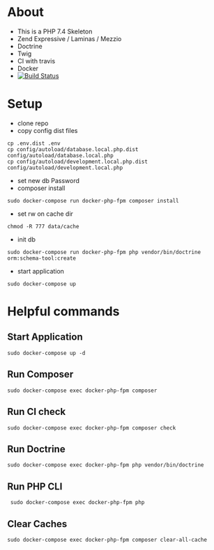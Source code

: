 # About
* This is a PHP 7.4 Skeleton 
* Zend Expressive / Laminas / Mezzio
* Doctrine
* Twig
* CI with travis
* Docker
* [![Build Status](https://travis-ci.org/s-ringert/skeleton.svg?branch=master)](https://travis-ci.org/s-ringert/skeleton)

# Setup
* clone repo
* copy config dist files
```shell
cp .env.dist .env
cp config/autoload/database.local.php.dist config/autoload/database.local.php
cp config/autoload/development.local.php.dist config/autoload/development.local.php      
```
* set new db Password
* composer install
```shell
sudo docker-compose run docker-php-fpm composer install
```
                            
* set rw on cache dir                        
```shell
chmod -R 777 data/cache
```

* init db
```shell
sudo docker-compose run docker-php-fpm php vendor/bin/doctrine orm:schema-tool:create
```

* start application
```shell
sudo docker-compose up
```

# Helpful commands
## Start Application
```shell
sudo docker-compose up -d
```
## Run Composer
```shell
sudo docker-compose exec docker-php-fpm composer
```
## Run CI check
```shell
sudo docker-compose exec docker-php-fpm composer check
```

## Run Doctrine
```shell
sudo docker-compose exec docker-php-fpm php vendor/bin/doctrine
```

## Run PHP CLI
```shell
 sudo docker-compose exec docker-php-fpm php
```

## Clear Caches
```shell
sudo docker-compose exec docker-php-fpm composer clear-all-cache
```